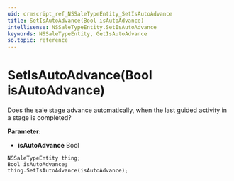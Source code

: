 ```yaml
---
uid: crmscript_ref_NSSaleTypeEntity_SetIsAutoAdvance
title: SetIsAutoAdvance(Bool isAutoAdvance)
intellisense: NSSaleTypeEntity.SetIsAutoAdvance
keywords: NSSaleTypeEntity, GetIsAutoAdvance
so.topic: reference
---
```


# SetIsAutoAdvance(Bool isAutoAdvance)

Does the sale stage advance automatically, when the last guided activity in a stage is completed?

**Parameter:** 
 - **isAutoAdvance** Bool

```crmscript
NSSaleTypeEntity thing;
Bool isAutoAdvance;
thing.SetIsAutoAdvance(isAutoAdvance);
```


